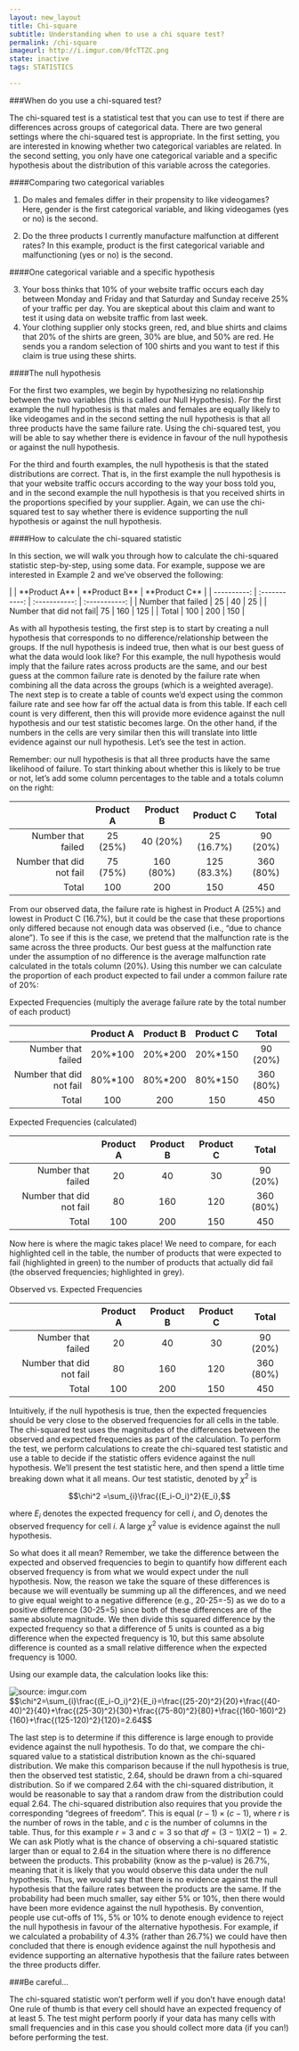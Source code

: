 ```yaml
---
layout: new_layout
title: Chi-square
subtitle: Understanding when to use a chi square test?
permalink: /chi-square
imageurl: http://i.imgur.com/0fcTTZC.png
state: inactive
tags: STATISTICS 

---
```


###When do you use a chi-squared test?

The chi-squared test is a statistical test that you can use to test if there are differences across groups of categorical data. There are two general settings where the chi-squared test is appropriate. In the first setting, you are interested in knowing whether two categorical variables are related. In the second setting, you only have one categorical variable and a specific hypothesis about the distribution of this variable across the categories.

####Comparing two categorical variables

1. Do males and females differ in their propensity to like videogames? Here, gender is the first categorical variable, and liking videogames (yes or no) is the second.

2. Do the three products I currently manufacture malfunction at different rates? In this example, product is the first categorical variable and malfunctioning (yes or no) is the second.

####One categorical variable and a specific hypothesis

3. Your boss thinks that 10% of your website traffic occurs each day between Monday and Friday and that Saturday and Sunday receive 25% of your traffic per day. You are skeptical about this claim and want to test it using data on website traffic from last week.
4. Your clothing supplier only stocks green, red, and blue shirts and claims that 20% of the shirts are green, 30% are blue, and 50% are red. He sends you a random selection of 100 shirts and you want to test if this claim is true using these shirts. 

####The null hypothesis

For the first two examples, we begin by hypothesizing no relationship between the two variables (this is called our Null Hypothesis). For the first example the null hypothesis is that males and females are equally likely to like videogames and in the second setting the null hypothesis is that all three products have the same failure rate. Using the chi-squared test, you will be able to say whether there is evidence in favour of the null hypothesis or against the null hypothesis. 

For the third and fourth examples, the null hypothesis is that the stated distributions are correct. That is, in the first example the null hypothesis is that your website traffic occurs according to the way your boss told you, and in the second example the null hypothesis is that you received shirts in the proportions specified by your supplier. Again, we can use the chi-squared test to say whether there is evidence supporting the null hypothesis or against the null hypothesis. 

####How to calculate the chi-squared statistic

In this section, we will walk you through how to calculate the chi-squared statistic step-by-step, using some data. For example, suppose we are interested in Example 2 and we’ve observed the following:

<div class="responsive-table">
|                         | **Product A** | **Product B** | **Product C** | 
| ----------:             | :-----------: | :-----------: | :-----------: |
| Number that failed      | 25            | 40            | 25            |
| Number that did not fail| 75            | 160           | 125           |
| Total                   | 100           | 200           | 150           |
</div>

As with all hypothesis testing, the first step is to start by creating a null hypothesis that corresponds to no difference/relationship between the groups. If the null hypothesis is indeed true, then what is our best guess of what the data would look like? For this example, the null hypothesis would imply that the failure rates across products are the same, and our best guess at the common failure rate is denoted by the failure rate when combining all the data across the groups (which is a weighted average). The next step is to create a table of counts we’d expect using the common failure rate and see how far off the actual data is from this table. If each cell count is very different, then this will provide more evidence against the null hypothesis and our test statistic becomes large. On the other hand, if the numbers in the cells are very similar then this will translate into little evidence against our null hypothesis.  Let’s see the test in action.

Remember: our null hypothesis is that all three products have the same likelihood of failure. To start thinking about whether this is likely to be true or not, let’s add some column percentages to the table and a totals column on the right:

|                         | **Product A** | **Product B** | **Product C** | **Total** |
| ----------:             | :-----------: | :-----------: | :-----------: | :-------: |
| Number that failed      | 25 (25%)      | 40  (20%)     | 25 (16.7%)    | 90 (20%)  |
| Number that did not fail| 75  (75%)     | 160 (80%)     | 125 (83.3%)   | 360 (80%) |
| Total                   | 100           | 200           | 150           | 450       |

From our observed data, the failure rate is highest in Product A (25%) and lowest in Product C (16.7%), but it could be the case that these proportions only differed because not enough data was observed (i.e., “due to chance alone”). To see if this is the case, we pretend that the malfunction rate is the same across the three products. Our best guess at the malfunction rate under the assumption of no difference is the average malfunction rate calculated in the totals column (20%). Using this number we can calculate the proportion of each product expected to fail under a common failure rate of 20%:

Expected Frequencies (multiply the average failure rate by the total number of each product)

|                         | **Product A** | **Product B** | **Product C** | **Total** |
| ----------:             | :-----------: | :-----------: | :-----------: | :-------: |
| Number that failed      | 20%\*100      | 20%\*200      | 20%\*150      | 90 (20%)  |
| Number that did not fail| 80%\*100      | 80%\*200      | 80%\*150      | 360 (80%) |
| Total                   | 100           | 200           | 150           | 450       |

Expected Frequencies (calculated)

|                         | **Product A** | **Product B** | **Product C** | **Total** |
| ----------:             | :-----------: | :-----------: | :-----------: | :-------: |
| Number that failed      | 20            | 40            | 30            | 90 (20%)  |
| Number that did not fail| 80            | 160           | 120           | 360 (80%) |
| Total                   | 100           | 200           | 150           | 450       |

Now here is where the magic takes place! We need to compare, for each highlighted cell in the table, the number of products that were expected to fail (highlighted in green) to the number of products that actually did fail (the observed frequencies; highlighted in grey). 

Observed vs. Expected Frequencies

|                         | **Product A** | **Product B** | **Product C** | **Total** |
| ----------:             | :-----------: | :-----------: | :-----------: | :-------: |
| Number that failed      | 20            | 40            | 30            | 90 (20%)  |
| Number that did not fail| 80            | 160           | 120           | 360 (80%) |
| Total                   | 100           | 200           | 150           | 450       |

Intuitively, if the null hypothesis is true, then the expected frequencies should be very close to the observed frequencies for all cells in the table. The chi-squared test uses the magnitudes of the differences between the observed and expected frequencies as part of the calculation. To perform the test, we perform calculations to create the chi-squared test statistic and use a table to decide if the statistic offers evidence against the null hypothesis. We’ll present the test statistic here, and then spend a little time breaking down what it all means. Our test statistic, denoted by $\chi^2$ is 

$$\chi^2 =\sum_{i}\frac{(E_i-O_i)^2}{E_i},$$

where $E_i$ denotes the expected frequency for cell $i$, and $O_i$ denotes the observed frequency for cell $i$. A large $\chi^2$ value is evidence against the null hypothesis.

So what does it all mean? Remember, we take the difference between the expected and observed frequencies to begin to quantify how different each observed frequency is from what we would expect under the null hypothesis. Now, the reason we take the square of these differences is because we will eventually be summing up all the differences, and we need to give equal weight to a negative difference (e.g., 20-25=-5) as we do to a positive difference (30-25=5) since both of these differences are of the same absolute magnitude. We then divide this squared difference by the expected frequency so that a difference of 5 units is counted as a big difference when the expected frequency is 10, but this same absolute difference is counted as a small relative difference when the expected frequency is 1000.

Using our example data, the calculation looks like this:

<img class="img-responsive-table" src="http://i.imgur.com/Ik7pjGa.png" title="source: imgur.com" />

<div class="responsive-table">
$$\chi^2=\sum_{i}\frac{(E_i-O_i)^2}{E_i}=\frac{(25-20)^2}{20}+\frac{(40-40)^2}{40}+\frac{(25-30)^2}{30}+\frac{(75-80)^2}{80}+\frac{(160-160)^2}{160}+\frac{(125-120)^2}{120}=2.64$$
</div>

The last step is to determine if this difference is large enough to provide evidence against the null hypothesis. To do that, we compare the chi-squared value to a statistical distribution known as the chi-squared distribution. We make this comparison because if the null hypothesis is true, then the observed test statistic, 2.64, should be drawn from a chi-squared distribution. So if we compared 2.64 with the chi-squared distribution, it would be reasonable to say that a random draw from the distribution could equal 2.64. The chi-squared distribution also requires that you provide the corresponding “degrees of freedom”. This is equal $(r-1)\times(c-1)$, where $r$ is the number of rows in the table, and $c$ is the number of columns in the table. Thus, for this example $r=3$ and $c=3$ so that $df=(3-1)X(2-1)=2$. We can ask Plotly what is the chance of observing a chi-squared statistic larger than or equal to 2.64 in the situation where there is no difference between the products. This probability (know as the p-value) is 26.7%, meaning that it is likely that you would observe this data under the null hypothesis. Thus, we would say that there is no evidence against the null hypothesis that the failure rates between the products are the same. If the probability had been much smaller, say either 5% or 10%, then there would have been more evidence against the null hypothesis. By convention, people use cut-offs of 1%, 5% or 10% to denote enough evidence to reject the null hypothesis in favour of the alternative hypothesis. For example, if we calculated a probability of 4.3% (rather than 26.7%) we could have then concluded that there is enough evidence against the null hypothesis and evidence supporting an alternative hypothesis that the failure rates between the three products differ. 

###Be careful…

The chi-squared statistic won’t perform well if you don’t have enough data! One rule of thumb is that every cell should have an expected frequency of at least 5. The test might perform poorly if your data has many cells with small frequencies and in this case you should collect more data (if you can!) before performing the test. 

